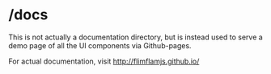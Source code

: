 # /docs

This is not actually a documentation directory, but is instead used to serve a demo page of all the UI components via Github-pages.

For actual documentation, visit http://flimflamjs.github.io/
